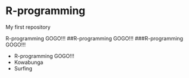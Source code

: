 R-programming
=============

My first repository

   R-programming GOGO!!!
 ##R-programming GOGO!!!
###R-programming GOGO!!!

* R-programming GOGO!!!
* Kowabunga
* Surfing
